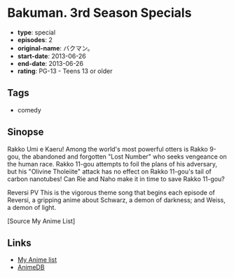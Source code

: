 # Bakuman. 3rd Season Specials

-   **type**: special
-   **episodes**: 2
-   **original-name**: バクマン。
-   **start-date**: 2013-06-26
-   **end-date**: 2013-06-26
-   **rating**: PG-13 - Teens 13 or older

## Tags

-   comedy

## Sinopse

Rakko Umi e Kaeru!
Among the world's most powerful otters is Rakko 9-gou, the abandoned and forgotten "Lost Number" who seeks vengeance on the human race. Rakko 11-gou attempts to foil the plans of his adversary, but his "Olivine Tholeiite" attack has no effect on Rakko 11-gou's tail of carbon nanotubes! Can Rie and Naho make it in time to save Rakko 11-gou?

Reversi PV
This is the vigorous theme song that begins each episode of Reversi, a gripping anime about Schwarz, a demon of darkness; and Weiss, a demon of light.

[Source My Anime List]

## Links

-   [My Anime list](https://myanimelist.net/anime/23361/Bakuman_3rd_Season_Specials)
-   [AnimeDB](http://anidb.info/perl-bin/animedb.pl?show=anime&aid=8836)

